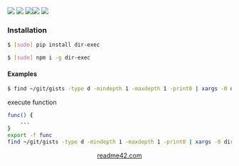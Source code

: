 <!--
https://readme42.com
-->



[![](https://img.shields.io/badge/OS-Unix-blue.svg?longCache=True)]()
[![](https://img.shields.io/pypi/v/dir-exec.svg?maxAge=3600)](https://pypi.org/project/dir-exec/)
[![](https://img.shields.io/npm/v/dir-exec.svg?maxAge=3600)](https://www.npmjs.com/package/dir-exec)[![](https://img.shields.io/badge/License-Unlicense-blue.svg?longCache=True)](https://unlicense.org/)
[![](https://github.com/andrewp-as-is/dir-exec/workflows/tests42/badge.svg)](https://github.com/andrewp-as-is/dir-exec/actions)

### Installation
```bash
$ [sudo] pip install dir-exec
```

```bash
$ [sudo] npm i -g dir-exec
```

#### Examples
```bash
$ find ~/git/gists -type d -mindepth 1 -maxdepth 1 -print0 | xargs -0 dir-exec command
```

execute function
```bash
func() {
    ...
}
export -f func
find ~/git/gists -type d -mindepth 1 -maxdepth 1 -print0 | xargs -0 dir-exec func
```

<p align="center">
    <a href="https://readme42.com/">readme42.com</a>
</p>